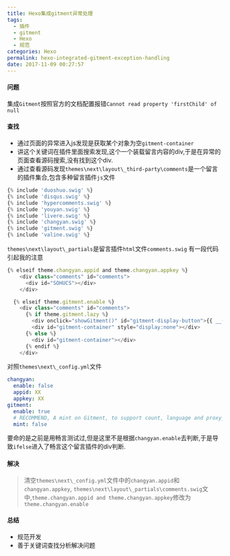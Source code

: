 ```yaml
---
title: Hexo集成gitment异常处理
tags:
  - 插件
  - gitment
  - Hexo
  - 规范
categories: Hexo
permalink: hexo-integrated-gitment-exception-handling
date: 2017-11-09 00:27:57
---
```

#### 问题
集成`Gitment`按照官方的文档配置报错`Cannot read property 'firstChild' of null`
#### 查找
-  通过页面的异常进入js发现是获取某个对象为空`gitment-container`
-  讲这个关键词在插件里面搜索发现,这个一个装载留言内容的div,于是在异常的页面查看源码搜索,没有找到这个div.
-  通过查看源码发现`themes\next\layout\_third-party\comments`是一个留言的插件集合,包含多种留言插件`js`文件
```javascript
{% include 'duoshuo.swig' %}
{% include 'disqus.swig' %}
{% include 'hypercomments.swig' %}
{% include 'youyan.swig' %}
{% include 'livere.swig' %}
{% include 'changyan.swig' %}
{% include 'gitment.swig' %}
{% include 'valine.swig' %}
```
`themes\next\layout\_partials`是留言插件`html`文件`comments.swig`
有一段代码引起我的注意
```javascript
{% elseif theme.changyan.appid and theme.changyan.appkey %}
    <div class="comments" id="comments">
      <div id="SOHUCS"></div>
    </div>

  {% elseif theme.gitment.enable %}
    <div class="comments" id="comments">
      {% if theme.gitment.lazy %}
        <div onclick="showGitment()" id="gitment-display-button">{{ __('gitmentbutton') }}</div>
        <div id="gitment-container" style="display:none"></div>
      {% else %}
        <div id="gitment-container"></div>
      {% endif %}
    </div>
```
对照`themes\next\_config.yml`文件
```yml
changyan:
  enable: false
  appid: XX
  appkey: XX
gitment:
  enable: true
  # RECOMMEND, A mint on Gitment, to support count, language and proxy_gateway
  mint: false 
```
要命的是之前是用畅言测试过,但是这里不是根据`changyan.enable`去判断,于是导致`ifelse`进入了畅言这个留言插件的div判断.
#### 解决
>清空`themes\next\_config.yml`文件中的`changyan.appid`和`changyan.appkey`,
>`themes\next\layout\_partials\comments.swig`文中,`theme.changyan.appid and theme.changyan.appkey`修改为`theme.changyan.enable`

#### 总结
- 规范开发
- 善于关键词查找分析解决问题
